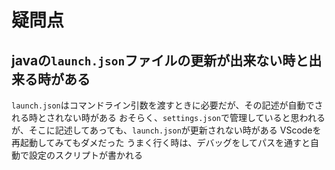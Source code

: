 # 疑問点

## javaの`launch.json`ファイルの更新が出来ない時と出来る時がある

`launch.json`はコマンドライン引数を渡すときに必要だが、その記述が自動でされる時とされない時がある
おそらく、`settings.json`で管理していると思われるが、そこに記述してあっても、`launch.json`が更新されない時がある
VScodeを再起動してみてもダメだった
うまく行く時は、デバッグをしてパスを通すと自動で設定のスクリプトが書かれる

